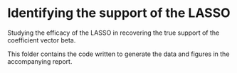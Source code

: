 # Identifying the support of the LASSO

Studying the efficacy of the LASSO in recovering the true support of the coefficient vector beta.

This folder contains the code written to generate the data and figures in the accompanying report.
